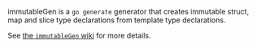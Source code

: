 immutableGen is a `go generate` generator that creates immutable struct, map and slice type declarations from template
type declarations.

See [the `immutableGen` wiki](https://myitcv.io/immutable/wiki/immutableGen) for more details.
